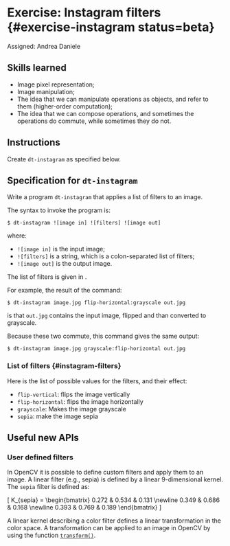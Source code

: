 # Exercise: Instagram filters  {#exercise-instagram status=beta}

Assigned: Andrea Daniele

## Skills learned

* Image pixel representation;
* Image manipulation;
* The idea that we can manipulate operations as objects, and refer to them (higher-order computation);
* The idea that we can compose operations, and sometimes the operations do commute,
  while sometimes they do not.

## Instructions

Create `dt-instagram` as specified below.

## Specification for `dt-instagram`

Write a program `dt-instagram` that applies a list of filters to an image.

The syntax to invoke the program is:

    $ dt-instagram ![image in] ![filters] ![image out]

where:

- `![image in]` is the input image;
- `![filters]` is a string, which is a colon-separated list of filters;
- `![image out]` is the output image.

The list of filters is given in [](#instagram-filters).

For example, the result of the command:

    $ dt-instagram image.jpg flip-horizontal:grayscale out.jpg

is that `out.jpg` contains the input image, flipped and than converted to grayscale.

Because these two commute, this command gives the same output:

    $ dt-instagram image.jpg grayscale:flip-horizontal out.jpg



### List of filters {#instagram-filters}

Here is the list of possible values for the filters, and their effect:

- `flip-vertical`: flips the image vertically
- `flip-horizontal`: flips the image horizontally
- `grayscale`: Makes the image grayscale
- `sepia`: make the image sepia


## Useful new APIs

### User defined filters

In OpenCV it is possible to define custom filters and apply them to an image.
A linear filter (e.g., sepia) is defined by a linear 9-dimensional kernel.
The `sepia` filter is defined as:

\[
K_{sepia} =
\begin{bmatrix}
    0.272 & 0.534 & 0.131 \newline
    0.349 & 0.686 & 0.168 \newline
    0.393 & 0.769 & 0.189
\end{bmatrix}
\]

A linear kernel describing a color filter defines a linear transformation in the
color space. A transformation can be applied to an image in OpenCV by using the function
[`transform()`](http://docs.opencv.org/2.4/modules/core/doc/operations_on_arrays.html#cv2.transform).
